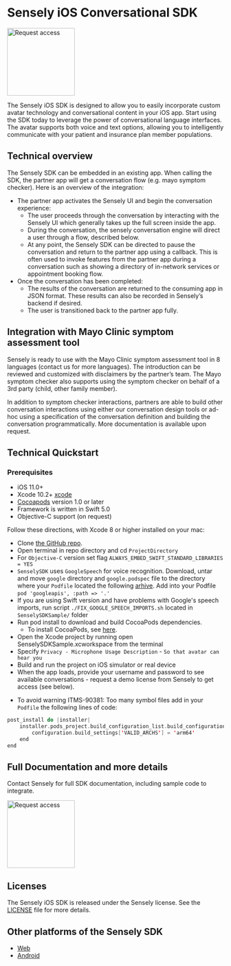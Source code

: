 # Sensely iOS Conversational SDK

<a href="mailto:info@sensely.com"><img src="https://cl.ly/ca1a088639e6/request-access-button.png" alt="Request access" width="157"></a>

The Sensely iOS SDK is designed to allow you to easily incorporate custom avatar technology and conversational content in your iOS app. Start using the SDK today to leverage the power of conversational language interfaces. The avatar supports both voice and text options, allowing you to intelligently communicate with your patient and insurance plan member populations.

## Technical overview

The Sensely SDK can be embedded in an existing app. When calling the SDK, the partner app will get a conversation flow (e.g. mayo symptom checker). Here is an overview of the integration:

* The partner app activates the Sensely UI and begin the conversation experience:
    * The user proceeds through the conversation by interacting with the Sensely UI which generally takes up the full screen inside the app.
    * During the conversation, the sensely conversation engine will direct a user through a flow, described below.
    * At any point, the Sensely SDK can be directed to pause the conversation and return to the partner app using a callback. This is often used to invoke features from the partner app during a conversation such as showing a directory of in-network services or appointment booking flow. 
* Once the conversation has been completed:
    * The results of the conversation are returned to the consuming app in JSON format. These results can also be recorded in Sensely’s backend if desired.
    * The user is transitioned back to the partner app fully.

## Integration with Mayo Clinic symptom assessment tool

Sensely is ready to use with the Mayo Clinic symptom assessment tool in 8 languages (contact us for more languages). The introduction can be reviewed and customized with disclaimers by the partner’s team. The Mayo symptom checker also supports using the symptom checker on behalf of a 3rd party (child, other family member).

In addition to symptom checker interactions, partners are able to build other conversation interactions using either our conversation design tools or ad-hoc using a specification of the conversation definition and building the conversation programmatically. More documentation is available upon request. 

## Technical Quickstart

### Prerequisites
- iOS 11.0+
- Xcode 10.2+ [xcode]
- [Cocoapods][cocoapods] version 1.0 or later
- Framework is written in Swift 5.0
- Objective-C support (on request)

Follow these directions, with Xcode 8 or higher installed on your mac:
* Clone [the GitHub repo](https://github.com/Sensely/SDK-iOS).
* Open terminal in repo directory and cd `ProjectDirectory`
* For `Objective-C` version set flag `ALWAYS_EMBED_SWIFT_STANDARD_LIBRARIES = YES`
* `SenselySDK` uses `GoogleSpeech` for voice recognition. Download, untar and move `google` directory and `google.podspec` file to the directory where your `Podfile` located the following [arhive](https://github.com/Sensely/SDK-iOS/blob/master/third-party/google-deps.tar.gz). Add into your Podfile `pod 'googleapis', :path => '.'`
* If you are using Swift version and have problems with Google's speech imports, run script `./FIX_GOOGLE_SPEECH_IMPORTS.sh` located in `SenselySDKSample/` folder
* Run pod install to download and build CocoaPods dependencies.
    * To install CocoaPods, see [here](https://cocoapods.org/#install).
* Open the Xcode project by running open SenselySDKSample.xcworkspace from the terminal
* Specify `Privacy - Microphone Usage Description` - `So that avatar can hear you`
* Build and run the project on iOS simulator or real device
* When the app loads, provide your username and password to see available conversations - request a demo license from Sensely to get access (see below).


- To avoid warning ITMS-90381: Too many symbol files add in your `Podfile` the following lines of code:
```swift
post_install do |installer|
    installer.pods_project.build_configuration_list.build_configurations.each do |configuration|
        configuration.build_settings['VALID_ARCHS'] = 'arm64'
    end
end
```


## Full Documentation and more details

  Contact Sensely for full SDK documentation, including sample code to integrate.
  
  <a href="mailto:info@sensely.com"><img src="https://cl.ly/ca1a088639e6/request-access-button.png" alt="Request access" width="157"></a>

## Licenses

The Sensely iOS SDK is released under the Sensely license. See the [LICENSE] file for more details.

[LICENSE]: https://github.com/Sensely/SDK-iOS/blob/master/LICENSE
[cocoapods]: https://cocoapods.org/
[xcode]: https://developer.apple.com/xcode/
[documentation page]: https://sensely.github.io/SDK-iOS/

## Other platforms of the Sensely SDK
* [Web](https://github.com/Sensely/SDK-Web/)
* [Android](https://github.com/Sensely/SDK-Android)
